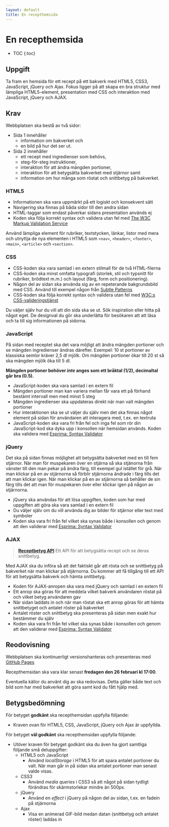 ```yaml
---
layout: default
title: En recepthemsida
---
```


En recepthemsida
=================

* TOC
{:toc}

## Uppgift

Ta fram en hemsida för ett recept på ett bakverk med HTML5, CSS3, JavaScript, jQuery och Ajax. Fokus ligger på att skapa en bra struktur med lämpliga HTML5-element, presentation med CSS och interaktion med JavaScript, jQuery och AJAX.

## Krav

Webbplatsen ska bestå av två sidor:

* Sida 1 innehåller 
	* information om bakverket och 
	* en bild på hur det ser ut.
* Sida 2 innehåller 
	* ett recept med ingredienser som behövs, 
	* steg-för-steg instruktioner,
	* interaktion för att ändra mängden portioner,
	* interaktion för att betygsätta bakverket med stjärnor samt
	* information om hur många som röstat och snittbetyg på bakverket.

### HTML5

* Informationen ska vara uppmärkt på ett logiskt och konsekvent sätt
* Navigering ska finnas på båda sidor till den andra sidan
* HTML-taggar som endast påverkar sidans presentation används ej
* Koden ska följa korrekt syntax och validera utan fel med [The W3C Markup Validation Service](https://validator.w3.org/)

Använd lämpliga element för rubriker, textstycken, länkar, listor med mera och utnyttja de nya elementen i HTML5 som `<nav>`, `<header>`, `<footer>`, `<main>`, `<article>` och `<section>`.

### CSS 

* CSS-koden ska vara samlad i en extern stilmall för de två HTML-filerna
* CSS-koden ska minst omfatta typografi (storlek, stil och typsnitt för rubriker, brödtext m.m.) och layout (färg, form och positionering). 
* Någon del av sidan ska använda sig av en repeterande bakgrundsbild med CSS. Använd till exempel någon från [Subtle Patterns](http://subtlepatterns.com/)
* CSS-koden ska följa korrekt syntax och validera utan fel med [W3C:s CSS-valideringstjänst](https://jigsaw.w3.org/css-validator/)

Du väljer själv hur du vill att din sida ska se ut. Sök inspiration eller hitta på något eget. De designval du gör ska underlätta för besökaren att att läsa och ta till sig informationen på sidorna.

### JavaScript

På sidan med receptet ska det vara möjligt att ändra mängden portioner och se mängden ingredienser ändras därefter. Exempel: 10 st portioner av klassiska semlor kräver 2,5 dl mjölk. Om mängden portioner ökar till 20 st så ska mängden mjölk öka till 5 dl. 

**Mängden portioner behöver _inte_ anges som ett bråktal (1/2), decimaltal går bra (0.5).**

* JavaScript-koden ska vara samlad i en extern fil
* Mängden portioner man kan variera mellan får vara ett på förhand bestämt intervall men med minst 5 steg
* Mängden ingredienser ska uppdateras direkt när man valt mängden portioner
* Hur interaktionen ska se ut väljer du själv men det ska finnas något element på sidan för användaren att interagera med, t.ex. en textruta
* JavaScript-koden ska vara fri från fel och inga fel som rör din JavaScript-kod ska dyka upp i konsollen när hemsidan används. Koden ska validera med [Esprima: Syntax Validator](http://esprima.org/demo/validate.html)

### jQuery

Det ska på sidan finnas möjlighet att betygsätta bakverket med en till fem stjärnor. När man för muspekaren över en stjärna så ska stjänorna från vänster till den man pekar på ändra färg, till exempel gul istället för grå. När man klickar på en av stjärnorna så förblir stjärnorna ändrade i färg tills det att man klickar igen. När man klickar på en av stjärnorna så behåller de sin färg tills det att man för muspekaren över eller klickar igen på någon av stjärnorna.

* jQuery ska användas för att lösa uppgiften, koden som har med uppgiften att göra ska vara samlad i en extern fil
* Du väljer själv om du vill använda dig av bilder för stjärnor eller text med symboler
* Koden ska vara fri från fel vilket ska synas både i konsollen och genom att den validerar med [Esprima: Syntax Validator](http://esprima.org/demo/validate.html)

### AJAX

> **[Receptbetyg API](https://edu.oscarb.se/SJK15/api/recipe/receptapi.php)**
> Ett API för att betygsätta recept och se deras snittbetyg.

Med AJAX ska du införa så att det faktiskt går att rösta och se snittbetyg på bakverket när man klickar på stjärnorna. Du kommer att få tillgång till ett API för att betygsätta bakverk och hämta snittbetyg.

* Koden för AJAX-anropen ska vara med jQuery och samlad i en extern fil
* Ett anrop ska göras för att meddela vilket bakverk användaren röstat på och vilket betyg användaren gav
* När sidan laddats in och när man röstat ska ett anrop göras för att hämta snittbetyget och antalet röster på bakverket
* Antalet röster och snittbetyg ska presenteras på sidan men exakt hur bestämmer du själv
* Koden ska vara fri från fel vilket ska synas både i konsollen och genom att den validerar med [Esprima: Syntax Validator](http://esprima.org/demo/validate.html)

## Reodovisning

Webbplatsen ska kontinuerligt versionshanteras och presenteras med [GitHub Pages](https://pages.github.com/)

Recepthemsidan ska vara klar senast **fredagen den 26 februari kl 17:00**. 

Eventuella källor du använt dig av ska redovisas. Detta gäller både text och bild som har med bakverket att göra samt kod du fått hjälp med. 


## Betygsbedömning

För betyget **godkänt** ska recepthemsidan uppfylla följande:

* Kraven ovan för HTML5, CSS, JavaScript, jQuery och Ajax är uppfyllda.

För betyget **väl godkänt** ska recepthemsidan uppfylla följande:

* Utöver kraven för betyget godkänt ska du även ha gjort samtliga följande små deluppgifter:
	* HTML5 och JavaScript
		* Använd _localStorage_ i HTML5 för att spara antalet portioner du valt. När man går in på sidan ska antalet portioner man senast valde visas.
	* CSS3
		* Använd _media queries_ i CSS3 så att något på sidan tydligt förändras för skärmstorlekar mindre än 500px.
	* jQuery
		* Använd en _effect_ i jQuery på någon del av sidan, t.ex. en fadein på stjärnorna
	* Ajax
		* Visa en animerad GIF-bild medan datan (snittbetyg och antalet röster) laddas in


<!--
För VG:
* JavaScript
  * portion -> portioner
  * 1.5 dl mjölk -> 1 1/2 dl mjölk  
  * Vissa ingredienser ska inte ändras...
  * Kvaliten på lösningen
-->
